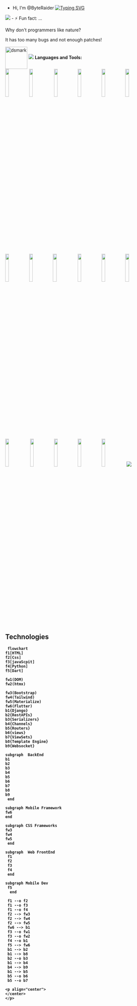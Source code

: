 -  Hi, I’m @ByteRaider
[![Typing SVG](https://readme-typing-svg.demolab.com?font=Fira+Code&size=19&pause=1000&color=0EF72B&center=true&random=false&width=435&lines=Python+%26+Django+Developer;AWS+Cloud+Admin;SIP%2Ch.323%2CNet%2B%2CSSCA%2C+VoIP+SME)](https://git.io/typing-svg)

 <img src="https://user-images.githubusercontent.com/73097560/115834477-dbab4500-a447-11eb-908a-139a6edaec5c.gif">    
- ⚡ Fun fact: ...
<p>Why don't programmers like nature?</p>
<p>It has too many bugs and not enough patches!</p>
<img alt="dsmark" align="center" height="70px" width="70px" src="https://c.tenor.com/cXlrPENTVkEAAAAi/chika-dance.gif">
 <img src="https://user-images.githubusercontent.com/73097560/115834477-dbab4500-a447-11eb-908a-139a6edaec5c.gif">
 <b> Languages and Tools:<br/>
 <code><img width="15%" src="https://www.vectorlogo.zone/logos/javascript/javascript-ar21.svg"></code><code><img width="15%" src="https://www.vectorlogo.zone/logos/python/python-ar21.svg"></code>
<code><img width="15%" src="https://www.vectorlogo.zone/logos/getbootstrap/getbootstrap-ar21.svg"></code><code><img width="15%" src="https://www.vectorlogo.zone/logos/djangoproject/djangoproject-ar21.svg"></code><code><img width="15%" src="https://www.vectorlogo.zone/logos/pocoo_flask/pocoo_flask-ar21.svg"></code><code><img width="15%" src="https://www.vectorlogo.zone/logos/mysql/mysql-ar21.svg"></code><code><img width="15%" src="https://www.vectorlogo.zone/logos/postgresql/postgresql-ar21.svg"></code><code><img width="15%" src="https://www.vectorlogo.zone/logos/mongodb/mongodb-ar21.svg"></code><code><img width="15%" src="https://www.vectorlogo.zone/logos/redis/redis-ar21.svg"></code>
<code><img width="15%" src="https://www.vectorlogo.zone/logos/docker/docker-ar21.svg"></code><code><img width="15%" src="https://www.vectorlogo.zone/logos/kubernetes/kubernetes-ar21.svg"></code><code><img width="15%" src="https://www.vectorlogo.zone/logos/nginx/nginx-ar21.svg"></code><code><img width="15%" src="https://www.vectorlogo.zone/logos/amazon_aws/amazon_aws-ar21.svg"></code>
<code><img width="15%" src="https://www.vectorlogo.zone/logos/npmjs/npmjs-ar21.svg"></code><code><img width="15%" src="https://www.vectorlogo.zone/logos/yarnpkg/yarnpkg-ar21.svg"></code><code><img width="15%" src="https://www.vectorlogo.zone/logos/js_webpack/js_webpack-ar21.svg"></code><code><img width="15%" src="https://www.vectorlogo.zone/logos/parceljs/parceljs-ar21.svg"></code>
</div>

<img src="https://user-images.githubusercontent.com/73097560/115834477-dbab4500-a447-11eb-908a-139a6edaec5c.gif"> 
  <br>
</p>



## Technologies 

```mermaid
 flowchart 
f1[HTML]
f2[Css]
f3[javaScpit]
f4[Python]
f5[Dart]

fw1(DOM)
fw2(htmx)

fw3(Bootstrap)
fw4(Tailwind)
fw5(Materialize)
fw6(Flutter)
b1{Django}
b2{RestAPIs}
b3{Serializers}
b4{Channels}
b5{Routers}
b6{views}
b7{ViewSets}
b8{Template Engine}
b9{Websocket}
 
subgraph  BackEnd
b1
b2
b3
b4
b5
b6
b7
b8
b9
 end  
 
subgraph Mobile Framework
fw6
end

subgraph CSS Frameworks 
fw3
fw4
fw5
 end
  
subgraph  Web FrontEnd 
 f1
 f2
 f3
 f4
 end
 
subgraph Mobile Dev
 f5
  end

 f1 --o f2
 f1 --o f3
 f1 --o f4
 f2 --> fw3
 f2 --> fw4
 f2 --> fw5
 fw6 --> b1
 f3 --o fw1
 f3 --o fw2
 f4 --o b1
 f5 --> fw6
 b1 --> b2
 b1 --> b8
 b2 --o b3
 b1 --> b4
 b4 --> b9
 b1 --> b5
 b5 --o b6
 b5 --o b7
 ```
  ```
  <p align="center">
</center>
</p>
